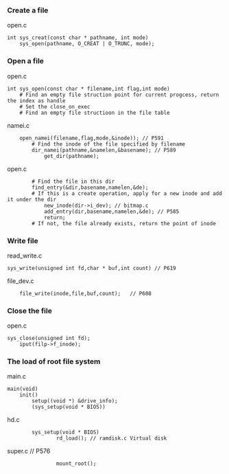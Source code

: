 ### Create a file
open.c   

    int sys_creat(const char * pathname, int mode)  
    	sys_open(pathname, O_CREAT | O_TRUNC, mode);

### Open a file
open.c    

	int sys_open(const char * filename,int flag,int mode)
		# Find an empty file struction point for current progcess, return the index as handle
		# Set the close_on_exec
		# Find an empty file structioon in the file table
namei.c  

    	open_namei(filename,flag,mode,&inode)); // P591
			# Find the inode of the file specified by filename
			dir_namei(pathname,&namelen,&basename); // P589
				get_dir(pathname);
open.c

			# Find the file in this dir
			find_entry(&dir,basename,namelen,&de);
			# If this is a create operation, apply for a new inode and add it under the dir
				new_inode(dir->i_dev); // bitmap.c
				add_entry(dir,basename,namelen,&de); // P585
				return;
			# If not, the file already exists, return the point of inode

### Write file
read_write.c

    sys_write(unsigned int fd,char * buf,int count) // P619
file_dev.c  

    	file_write(inode,file,buf,count);	// P608

### Close the file
open.c  

    sys_close(unsigned int fd);
		iput(filp->f_inode);


### The load of root file system
main.c
    
    main(void)
		init()
			setup((void *) &drive_info);
			(sys_setup(void * BIOS))
hd.c

			sys_setup(void * BIOS)
					rd_load(); // ramdisk.c Virtual disk
super.c // P576

					mount_root(); 


